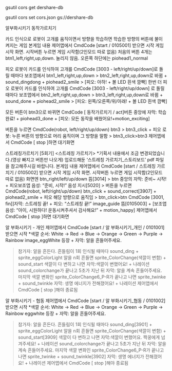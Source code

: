 
gsutil cors get dershare-db

gsutil cors set cors.json gs://dershare-db

알부화시키기 
동작가르치기

카드 인식으로 로봇이 고개를 움직이면서 방향을 학습하면 학습한 방향의 버튼에 불이 켜지는 게임
본게임 내용
제어앱에서 CmdCode [start / 0105001] 받으면 시작
게임 시작 화면. 시작버튼 누르면 게임 시작함(2인모드 따로 없음)
처음의 버튼 4개는 btn1_left,right,up,down. 눌리지 않음. 오른쪽 하단에는 piohead1_normal

피오 로봇이 카드를 인식하여 고개를 CmdCode 
[3003 - left/right/up/down]로 돌릴 때마다  보조앱에서 btn1_left,right,up,down > btn2_left,right,up,down로 바뀜 + sound_dingdong + piohead2_smile > [피오: 아하! + 볼 LED 흰색 깜빡]
한번 더 피오 로봇이 카드를 인식하여 고개를 CmdCode 
[3003 -  left/right/up/down] 로 돌릴 때마다 보조앱에서  btn2_left,right,up,down > btn3_left,right,up,down로 바뀜 + sound_done + piohead2_smile > [피오: 왼쪽/오른쪽/위/아래! + 볼 LED 흰색 깜빡]

모든 버튼이 btn3으로 바뀌면 CmdCode 
[ 동작가르치기 / act]버튼 중앙에 자막: 학습 완료! + piohead3_done + [피오: 모든 동작을 배웠어요!+motion_exciting]

버튼을 누르면  CmdCode(robot, left/right/up/down) btn3 > btn3_click + 피오 로봇: 누른 버튼의 방향으로 머리 움직이며 그 방향을 말함 > btn3_click>btn3
제어앱에서 CmdCode [ stop ]하면 대기화면


스트레칭가르치기
[5회기] <스트레칭 가르치기>
*기획서 내용에서 조금 변경되었습니다.(영상 빠지고 버튼만 나오게) 업로드해둔 ‘스트레칭 가르치기_스토리보드’ pdf 파일을 참고해주시길 바랍니다.
본게임 내용
제어앱에서 CmdCode [start / 스트레칭 가르치기 / 0105002] 받으면 시작
게임 시작 화면. 시작버튼 누르면 게임 시작함(2인모드 따로 없음) 
화면엔 btn_right/left/up/down 뜸[3014] > btn 중앙의 자막: 준비~ 시작! + 피오보조앱 음성: “준비, 시작!”
 음성 지시[5020] >
버튼을 누르면CmdCode(robot, left/right/up/down) btn_click + sound_correct[3907] + piohead2_smile + 피오 해당 방향으로 움직임 > btn_click>btn
CmdCode [3001, fin]]자막: 스트레칭 끝! + 피오: “스트레칭 끝!”
image_guide 뜸[0105003] +  [보조앱 음성: “아이, 시원하다! 운동시켜주셔서 감사해요!” + motion_happy]
제어앱에서 CmdCode [ stop ]하면 대기화면


알 부화시키기 - 개인
제어앱에서 CmdCode [start / 알 부화시키기_개인 / 0101001] 받으면 시작
*색깔 순서: White → Red → Blue → Orange → Green → Purple → Rainbow
image_eggWhite 등장 + 자막: 알을 흔들어주세요.  
> 참가자: 알을 흔든다.
>흔들림이 1회 인식될 때마다 sound_ding + sprite_eggColorLight
>알을 n회 흔들면 sprite_ColorChange(색깔이 변함) + sound_start
> 색깔이 다 변하고 나면 자막:색깔이 변했어요! + 나레이션
sound_colorchange가 끝나고 5초가 지난 뒤 자막: 알을 계속 흔들어주세요.
마지막 색깔 변화인 sprite_ColorChange6_P-R가 끝나고 나면 sprite_twinke + sound_twinkle
> 자막: 생명 에너지가 전해졌어요! + 나레이션
>제어앱에서 CmdCode [ stop ]해야 종료됨

알 부화시키기 - 협동
제어앱에서 CmdCode [start / 알 부화시키기_협동 / 0101002] 받으면 시작
*색깔 순서: White → Red → Blue → Orange → Green → Purple → Rainbow
eggwhite 등장 + 자막: 알을 흔들어주세요.  
> 참가자: 알을 흔든다.
>흔들림이 1회 인식될 때마다 sound_ding[3901] + sprite_eggColorLight
>알을 n회 흔들면 sprite_ColorChange(색깔이 변함) + sound_start[3909]
> 색깔이 다 변하고 나면 자막:색깔이 변했어요. 짝꿍에게 넘겨주세요! + 나레이션
sound_colorchange가 끝나고 5초가 지난 뒤 자막: 알을 계속 흔들어주세요.
마지막 색깔 변화인 sprite_ColorChange6_P-R가 끝나고 나면 sprite_twinke + sound_twinkle[3902]
> 자막: 생명 에너지가 전해졌어요! + 나레이션
>제어앱에서 CmdCode [ stop ]해야 종료됨
